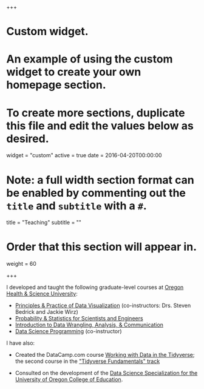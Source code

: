 +++
# Custom widget.
# An example of using the custom widget to create your own homepage section.
# To create more sections, duplicate this file and edit the values below as desired.
widget = "custom"
active = true
date = 2016-04-20T00:00:00

# Note: a full width section format can be enabled by commenting out the `title` and `subtitle` with a `#`.
title = "Teaching"
subtitle = ""

# Order that this section will appear in.
weight = 60

+++

I developed and taught the following graduate-level courses at [Oregon Health & Science University](https://www.ohsu.edu):

- [Principles & Practice of Data Visualization](https://apreshill.github.io/data-vis-labs-2018/) (co-instructors: Drs. Steven Bedrick and Jackie Wirz)
- [Probability & Statistics for Scientists and Engineers](https://ohsu-math630.netlify.com/) 
- [Introduction to Data Wrangling, Analysis, & Communication](https://ohsu-conj620.netlify.com/)
- [Data Science Programming](https://github.com/apreshill/ohsu-ds-programming) (co-instructor)

I have also:

- Created the DataCamp.com course [Working with Data in the Tidyverse](https://www.datacamp.com/courses/working-with-data-in-the-tidyverse); the second course in the ["Tidyverse Fundamentals" track](https://www.datacamp.com/tracks/tidyverse-fundamentals)

- Consulted on the development of the [Data Science Specialization for the University of Oregon College of Education](https://github.com/uo-datasci-specialization).

